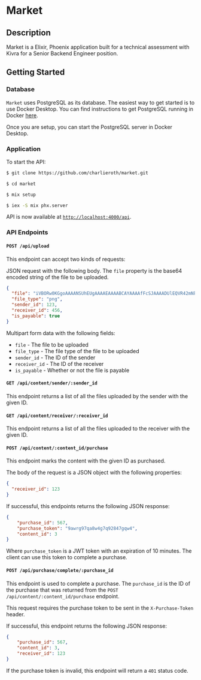 # Market

## Description

Market is a Elixir, Phoenix application built for a technical assessment with Kivra for a Senior Backend Engineer position.

## Getting Started

### Database

`Market` uses PostgreSQL as its database. The easiest way to get started is to use Docker Desktop. You can find instructions to get PostgreSQL running in Docker [here](https://www.docker.com/blog/how-to-use-the-postgres-docker-official-image/).

Once you are setup, you can start the PostgreSQL server in Docker Desktop.

### Application

To start the API:

```bash
$ git clone https://github.com/charlieroth/market.git

$ cd market

$ mix setup

$ iex -S mix phx.server
```

API is now available at [`http://localhost:4000/api`](http://localhost:4000/api).

### API Endpoints

#### `POST /api/upload`

This endpoint can accept two kinds of requests:

JSON request with the following body. The `file` property is the base64 encoded string of the file to be uploaded.

```json
{
  "file": "iVBORw0KGgoAAAANSUhEUgAAAAEAAAABCAYAAAAfFcSJAAAADUlEQVR42mNk+M9QDwADhgGAWjR9awAAAABJRU5ErkJggg==",
  "file_type": "png",
  "sender_id": 123,
  "receiver_id": 456,
  "is_payable": true
}
```

Multipart form data with the following fields:

- `file` - The file to be uploaded
- `file_type` - The file type of the file to be uploaded
- `sender_id` - The ID of the sender
- `receiver_id` - The ID of the receiver
- `is_payable` - Whether or not the file is payable

#### `GET /api/content/sender/:sender_id`

This endpoint returns a list of all the files uploaded by the sender with the given ID.

#### `GET /api/content/receiver/:receiver_id`

This endpoint returns a list of all the files uploaded to the receiver with the given ID.

#### `POST /api/content/:content_id/purchase`

This endpoint marks the content with the given ID as purchased.

The body of the request is a JSON object with the following properties:

```json
{
  "receiver_id": 123
}
```

If successful, this endpoints returns the following JSON response:

```json
{
    "purchase_id": 567,
    "purchase_token": "9awrg97qa8w4g7q92847gqw4",
    "content_id": 3
}
```

Where `purchase_token` is a JWT token with an expiration of 10 minutes. The
client can use this token to complete a purchase.

#### `POST /api/purchase/complete/:purchase_id`

This endpoint is used to complete a purchase. The `purchase_id` is the ID of the purchase that was returned from the `POST /api/content/:content_id/purchase` endpoint.

This request requires the purchase token to be sent in the `X-Purchase-Token` header.

If successful, this endpoint returns the following JSON response:

```json
{
    "purchase_id": 567,
    "content_id": 3,
    "receiver_id": 123
}
```

If the purchase token is invalid, this endpoint will return a `401` status code.
